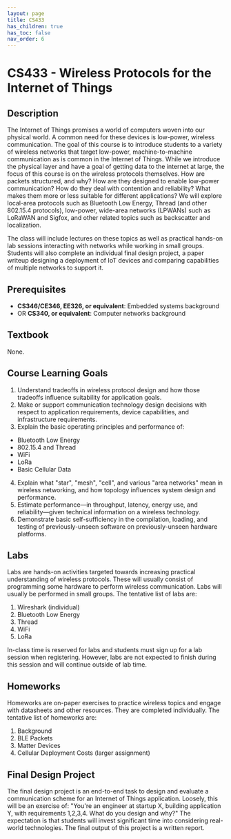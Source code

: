 ```yaml
---
layout: page
title: CS433
has_children: true
has_toc: false
nav_order: 6
---
```


# CS433 - Wireless Protocols for the Internet of Things


## Description

The Internet of Things promises a world of computers woven into our physical world. A common need for these devices is low-power, wireless communication. The goal of this course is to introduce students to a variety of wireless networks that target low-power, machine-to-machine communication as is common in the Internet of Things. While we introduce the physical layer and have a goal of getting data to the internet at large, the focus of this course is on the wireless protocols themselves. How are packets structured, and why? How are they designed to enable low-power communication? How do they deal with contention and reliability? What makes them more or less suitable for different applications? We will explore local-area protocols such as Bluetooth Low Energy, Thread (and other 802.15.4 protocols), low-power, wide-area networks (LPWANs) such as LoRaWAN and Sigfox, and other related topics such as backscatter and localization.

The class will include lectures on these topics as well as practical hands-on lab sessions interacting with networks while working in small groups. Students will also complete an individual final design project, a paper writeup designing a deployment of IoT devices and comparing capabilities of multiple networks to support it.


## Prerequisites

 * **CS346/CE346, EE326, or equivalent**: Embedded systems background
 * OR **CS340, or equivalent**: Computer networks background


## Textbook

None.


## Course Learning Goals

 1. Understand tradeoffs in wireless protocol design and how those tradeoffs influence suitability for application goals.
 2. Make or support communication technology design decisions with respect to application requirements, device capabilities, and infrastructure requirements.
 3. Explain the basic operating principles and performance of:
   * Bluetooth Low Energy
   * 802.15.4 and Thread
   * WiFi
   * LoRa
   * Basic Cellular Data
 4. Explain what "star", "mesh", "cell", and various "area networks" mean in wireless networking, and how topology influences system design and performance.
 5. Estimate performance—in throughput, latency, energy use, and reliability—given technical information on a wireless technology.
 6. Demonstrate basic self-sufficiency in the compilation, loading, and testing of previously-unseen software on previously-unseen hardware platforms.


## Labs

Labs are hands-on activities targeted towards increasing practical
understanding of wireless protocols. These will usually consist of programming
some hardware to perform wireless communication. Labs will usually be performed
in small groups. The tentative list of labs are:

 1. Wireshark (individual)
 2. Bluetooth Low Energy
 3. Thread
 4. WiFi
 5. LoRa

In-class time is reserved for labs and students must sign up for a lab session
when registering. However, labs are not expected to finish during this session
and will continue outside of lab time.


## Homeworks

Homeworks are on-paper exercises to practice wireless topics and engage with
datasheets and other resources. They are completed individually. The tentative
list of homeworks are:

 1. Background
 2. BLE Packets
 3. Matter Devices
 4. Cellular Deployment Costs (larger assignment)


## Final Design Project

The final design project is an end-to-end task to design and evaluate a
communication scheme for an Internet of Things application. Loosely, this will
be an exercise of: "You're an engineer at startup X, building application Y,
with requirements 1,2,3,4. What do you design and why?" The expectation is that
students will invest significant time into considering real-world technologies.
The final output of this project is a written report.

